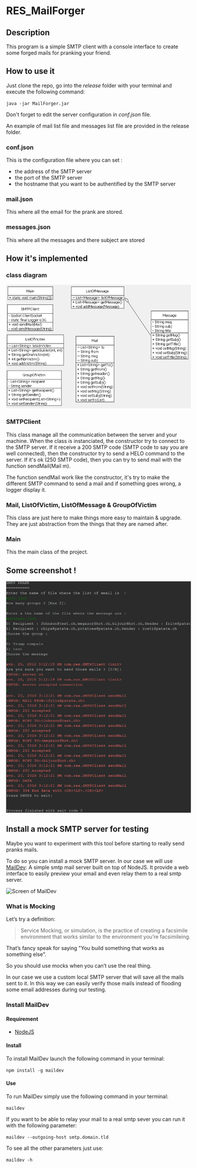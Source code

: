 # RES_MailForger

## Description

This program is a simple SMTP client with a console interface to create some forged mails for pranking your friend.

## How to use it

Just clone the repo, go into the *release* folder with your terminal and execute the following command:

`java -jar MailForger.jar`

Don't forget to edit the server configuration in *conf.json* file.

An example of mail list file and messages list file are provided in the release folder.

### conf.json

This is the configuration file where you can set :
* the address of the SMTP server
* the port of the SMTP server
* the hostname that you want to be authentified by the SMTP server

### mail.json

This where all the email for the prank are stored.

### messages.json

This where all the messages and there subject are stored

## How it's implemented

### class diagram

![Class diagram](figures/classDiag.bmp)

### SMTPClient

This class manage all the communication between the server and your machine. When the class is instanciated, the constructor try to connect to the SMTP server. If it receive a 200 SMTP code (SMTP code to say you are well connected), then the constructor try to send a HELO command to the server. If it's ok (250 SMTP code), then you can try to send mail with the function sendMail(Mail m).

The function sendMail work like the constructor, it's try to make the different SMTP command to send a mail and if something goes wrong, a logger display it.

### Mail, ListOfVictim, ListOfMessage & GroupOfVictim

This class are just here to make things more easy to maintain & upgrade. They are just abstraction from the things that they are named after.

### Main

This the main class of the project.

## Some screenshot !
![Screen of Console](figures/resultConsole.png)

## Install a mock SMTP server for testing

Maybe you want to experiment with this tool before starting to really
send pranks mails.

To do so you can install a mock SMTP server.
In our case we will use [MailDev](https://github.com/djfarrelly/MailDev):
A simple smtp mail server built on top of NodeJS.
It provide a web interface to easily preview your email
and even relay them to a real smtp server.

![Screen of MailDev](https://camo.githubusercontent.com/94b7d9ba723ea19ac11f02c402dd9f1c84aff252/68747470733a2f2f646c2e64726f70626f7875736572636f6e74656e742e636f6d2f752f35303632373639382f6d61696c6465762f73637265656e73686f742d323031352d30332d32392e706e67)

### What is Mocking

Let’s try a definition:

> Service Mocking, or simulation, is the practice of creating a
> facsimile environment that works similar to the environment
> you’re facsimileing.

That’s fancy speak for saying "You build something
that works as something else".

So you should use mocks when you can’t use the real thing.

In our case we use a custom local SMTP server that will save all
the mails sent to it. In this way we can easily verify those mails
instead of flooding some email addresses during our testing.

### Install MailDev

#### Requirement

* [NodeJS](https://nodejs.org/en/download/)

#### Install

To install MailDev launch the following command in your terminal:

`npm install -g maildev`

#### Use

To run MailDev simply use the following command in your terminal:

`maildev`

If you want to be able to relay your mail to a real smtp sever you
can run it with the following parameter:

`maildev --outgoing-host smtp.domain.tld`

To see all the other parameters just use:

`maildev -h`
